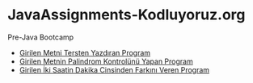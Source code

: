 # JavaAssignments-Kodluyoruz.org

Pre-Java Bootcamp
 - [Girilen Metni Tersten Yazdıran Program](https://github.com/frtyildiz/JavaAssignments-Kodluyoruz.org/blob/main/hw01/StringiTersYazdirma.java)
 - [Girilen Metnin Palindrom Kontrolünü Yapan Program](https://github.com/frtyildiz/JavaAssignments-Kodluyoruz.org/blob/main/hw03/Palindrom.java)
 - [Girilen İki Saatin Dakika Cinsinden Farkını Veren Program](https://github.com/frtyildiz/JavaAssignments-Kodluyoruz.org/blob/main/hw02/SaatFarkiSayma.java)
 
